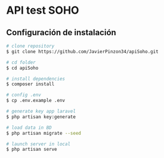 # API test SOHO

## Configuración de instalación

```bash
# clone repository
$ git clone https://github.com/JavierPinzon34/apiSoho.git

# cd folder
$ cd apiSoho

# install dependencies
$ composer install

# config .env
$ cp .env.example .env

# generate key app laravel
$ php artisan key:generate

# load data in BD
$ php artisan migrate --seed

# launch server in local
$ php artisan serve
```
